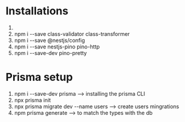 # Installations
1.
2. npm i --save class-validator class-transformer
3. npm i --save @nestjs/config
3. npm i --save nestjs-pino pino-http
4. npm i --save-dev pino-pretty

#   Prisma setup
1. npm i --save-dev prisma --> installing the prisma CLI
2. npx prisma init
3. npx prisma migrate dev --name users --> create users mingrations
4. npm prisma generate --> to match the types with the db
